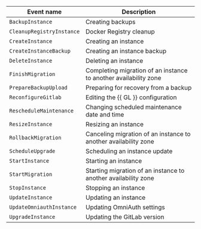 | Event name | Description |
--- | ---
| `BackupInstance` | Creating backups |
| `CleanupRegistryInstance` | Docker Registry cleanup |
| `CreateInstance` | Creating an instance |
| `CreateInstanceBackup` | Creating an instance backup |
| `DeleteInstance` | Deleting an instance |
| `FinishMigration` | Completing migration of an instance to another availability zone |
| `PrepareBackupUpload` | Preparing for recovery from a backup |
| `ReconfigureGitlab` | Editing the {{ GL }} configuration |
| `RescheduleMaintenance` | Changing scheduled maintenance date and time |
| `ResizeInstance` | Resizing an instance |
| `RollbackMigration` | Canceling migration of an instance to another availability zone |
| `ScheduleUpgrade` | Scheduling an instance update |
| `StartInstance` | Starting an instance |
| `StartMigration` | Starting migration of an instance to another availability zone |
| `StopInstance` | Stopping an instance |
| `UpdateInstance` | Updating an instance |
| `UpdateOmniauthInstance` | Updating OmniAuth settings |
| `UpgradeInstance` | Updating the GitLab version |